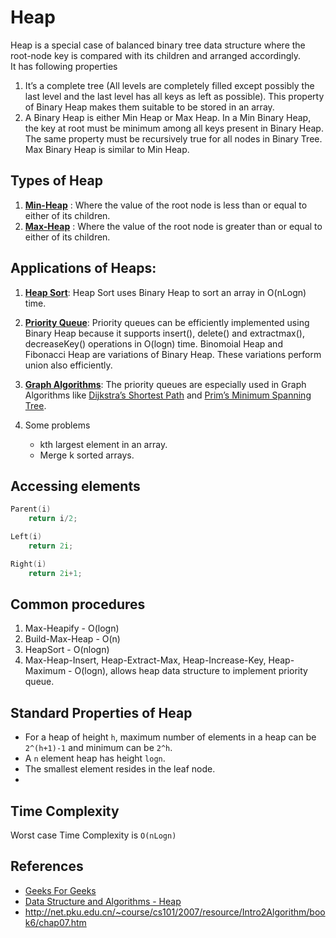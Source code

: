 # Heap

Heap is a special case of balanced binary tree data structure where the root-node key is compared with its children and arranged accordingly.  
It has following properties  

1. It’s a complete tree (All levels are completely filled except possibly the last level and the last level has all keys as left as possible). This property of Binary Heap makes them suitable to be stored in an array.
2. A Binary Heap is either Min Heap or Max Heap. In a Min Binary Heap, the key at root must be minimum among all keys present in Binary Heap. The same property must be recursively true for all nodes in Binary Tree. Max Binary Heap is similar to Min Heap.


## Types of Heap

1. **[Min-Heap](Min%20Heap)** : Where the value of the root node is less than or equal to either of its children.
2. **[Max-Heap](Max%20Heap)** : Where the value of the root node is greater than or equal to either of its children.

## Applications of Heaps:

1) **[Heap Sort](/Algorithms/Sorting/Heap%20Sort)**: Heap Sort uses Binary Heap to sort an array in O(nLogn) time.

2) **[Priority Queue](/Data%20Structures/Queue/Priority%20Queue)**: Priority queues can be efficiently implemented using Binary Heap because it supports insert(), delete() and extractmax(), decreaseKey() operations in O(logn) time. Binomoial Heap and Fibonacci Heap are variations of Binary Heap. These variations perform union also efficiently.

3) **[Graph Algorithms](/Data%20Structures/Graph)**: The priority queues are especially used in Graph Algorithms like [Dijkstra’s Shortest Path](/Data%20Structures/Graph/Shortest%20Path%20Algorithms/Dijkstra%27s%20Algorithm) and [Prim’s Minimum Spanning Tree](/Data%20Structures/Graph/Spanning%20Tree/Prim%E2%80%99s%20Algorithm).

4) Some problems
    - kth largest element in an array.
    - Merge k sorted arrays.

## Accessing elements

```cpp
Parent(i)
    return i/2;

Left(i)
    return 2i;

Right(i)
    return 2i+1; 
```

## Common procedures

1) Max-Heapify - O(logn)
2) Build-Max-Heap - O(n)
3) HeapSort - O(nlogn)
4) Max-Heap-Insert, Heap-Extract-Max, Heap-Increase-Key, Heap-Maximum - O(logn), allows heap data structure to implement priority queue.

## Standard Properties of Heap

- For a heap of height `h`, maximum number of elements in a heap can be `2^(h+1)-1` and minimum can be `2^h`.
- A `n` element heap has height `logn`.
- The smallest element resides in the leaf node.
- 

## Time Complexity

Worst case Time Complexity is `O(nLogn)`

## References


- [Geeks For Geeks](geeksforgeeks.org)
- [Data Structure and Algorithms - Heap](https://www.tutorialspoint.com/data_structures_algorithms/heap_data_structure.htm)
- http://net.pku.edu.cn/~course/cs101/2007/resource/Intro2Algorithm/book6/chap07.htm
